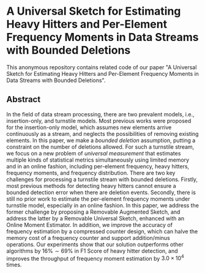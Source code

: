 <meta name="robots" content="noindex">

# A Universal Sketch for Estimating Heavy Hitters and Per-Element Frequency Moments in Data Streams with Bounded Deletions

This anonymous repository contains related code of our paper "A Universal Sketch for Estimating Heavy Hitters and
Per-Element Frequency Moments in Data Streams with Bounded Deletions".

## Abstract

In the field of data stream processing, there are two prevalent models, i.e., insertion-only, and turnstile models. Most previous works were proposed for the insertion-only model, which assumes new elements arrive continuously as a stream, and neglects the possibilities of removing existing elements.  In this paper, we make a *bounded deletion* assumption, putting a constraint on the number of deletions allowed. For such a turnstile stream, we focus on a new problem of *universal measurement* that estimates multiple kinds of statistical metrics simultaneously using limited memory and in an online fashion, including per-element frequency, heavy hitters, frequency moments, and frequency distribution. There are two key challenges for processing a turnstile stream with bounded deletions. Firstly, most previous methods for detecting heavy hitters cannot ensure a bounded detection error when there are deletion events. Secondly, there is still no prior work to estimate the per-element frequency moments under turnstile model, especially in an online fashion. In this paper, we address the former challenge by proposing a Removable Augmented Sketch, and address the latter by a Removable Universal Sketch, enhanced with an Online Moment Estimator. In addition, we improve the accuracy of frequency estimation by a compressed counter design, which can halve the memory cost of a frequency counter and support addition/minus operations. Our experiments show that our solution outperforms other algorithms by $16\%\sim 69\%$ in F1 Score of heavy hitter detection, and improves the throughput of frequency moment estimation by $3.0 \times 10^4$ times.
